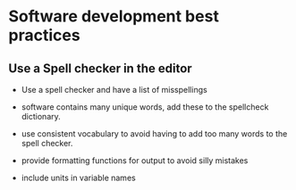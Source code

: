 # Software development best practices

## Use a Spell checker in the editor

- Use a spell checker and have a list of misspellings
- software contains many unique words, add these to the spellcheck dictionary.
- use consistent vocabulary to avoid having to add too many words to the spell checker.

- provide formatting functions for output to avoid silly mistakes
- include units in variable names